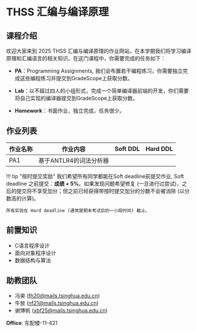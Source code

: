 # THSS 汇编与编译原理

## 课程介绍

欢迎大家来到 2025 THSS 汇编与编译原理的作业网站，在本学期我们将学习编译原理和汇编语言的相关知识。在这门课程中，你需要完成的任务如下：

- **PA**：Programming Assignments, 我们会布置若干编程练习，你需要独立完成这些编程练习并提交到GradeScope上获取分数。

- **Lab**：以不超过四人的小组形式，完成一个简单编译器前端的开发，你们需要将自己实现的编译器提交到GradeScope上获取分数。

- **Homework**：书面作业，独立完成，任务很少。

## 作业列表

| 作业名称 | 作业内容               | Soft DDL | Hard DDL |
| -------- | ---------------------- | -------- | -------- |
| PA1      | 基于ANTLR4的词法分析器 |          |          |

!!! tip "按时提交奖励"
    我们希望所有同学都能在Soft deadline前提交作业, Soft deadline 之前提交：**成绩 + 5%**。如果发现问题希望修复 (一旦进行过尝试)，之后的提交将不享受加分；但之前已经获得带按时提交加分的分数不会被消除 (以分数高的计算)。

    所有实验在 Hard deadline (通常是期末考试后的一小段时间) 截止。

## 前置知识

- C语言程序设计
- 面向对象程序设计
- 数据结构与算法

## 助教团队

- 冯昊 (fh20@mails.tsinghua.edu.cn)
- 牛放 (nf21@mails.tsinghua.edu.cn)
- 谢博帆 (xbf25@mails.tsinghua.edu.cn)

**Office**: 东配楼-11-421
